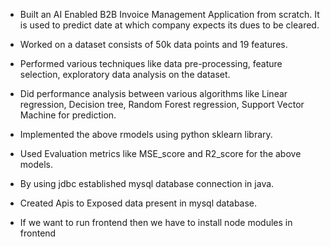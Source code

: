 * Built an AI Enabled B2B Invoice Management Application from scratch. It is used to predict date at which company expects its dues to be cleared.
  
* Worked on a dataset consists of 50k data points and 19 features.
  
* Performed various techniques like data pre-processing, feature selection, exploratory data analysis on the dataset.
  
* Did performance analysis between various algorithms like Linear regression, Decision tree, Random Forest regression, Support Vector Machine for prediction.
  
* Implemented the above rmodels using python sklearn library.
  
* Used Evaluation metrics like MSE_score and R2_score for the above models.
  
* By using jdbc established mysql database connection in java.
  
* Created Apis to Exposed data present in mysql database.
  
* If we want to run frontend then we have to install node modules in frontend
